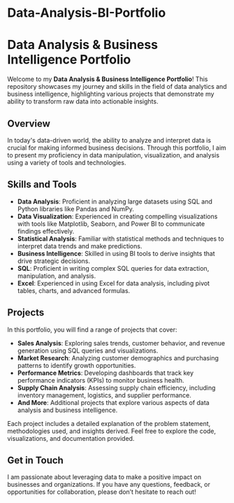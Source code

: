 # Data-Analysis-BI-Portfolio

# Data Analysis & Business Intelligence Portfolio

Welcome to my **Data Analysis & Business Intelligence Portfolio**! This repository showcases my journey and skills in the field of data analytics and business intelligence, highlighting various projects that demonstrate my ability to transform raw data into actionable insights.

## Overview

In today's data-driven world, the ability to analyze and interpret data is crucial for making informed business decisions. Through this portfolio, I aim to present my proficiency in data manipulation, visualization, and analysis using a variety of tools and technologies.

## Skills and Tools

- **Data Analysis**: Proficient in analyzing large datasets using SQL and Python libraries like Pandas and NumPy.
- **Data Visualization**: Experienced in creating compelling visualizations with tools like Matplotlib, Seaborn, and Power BI to communicate findings effectively.
- **Statistical Analysis**: Familiar with statistical methods and techniques to interpret data trends and make predictions.
- **Business Intelligence**: Skilled in using BI tools to derive insights that drive strategic decisions.
- **SQL**: Proficient in writing complex SQL queries for data extraction, manipulation, and analysis.
- **Excel**: Experienced in using Excel for data analysis, including pivot tables, charts, and advanced formulas.

## Projects

In this portfolio, you will find a range of projects that cover:

- **Sales Analysis**: Exploring sales trends, customer behavior, and revenue generation using SQL queries and visualizations.
- **Market Research**: Analyzing customer demographics and purchasing patterns to identify growth opportunities.
- **Performance Metrics**: Developing dashboards that track key performance indicators (KPIs) to monitor business health.
- **Supply Chain Analysis**: Assessing supply chain efficiency, including inventory management, logistics, and supplier performance.
- **And More**: Additional projects that explore various aspects of data analysis and business intelligence.


Each project includes a detailed explanation of the problem statement, methodologies used, and insights derived. Feel free to explore the code, visualizations, and documentation provided.

## Get in Touch

I am passionate about leveraging data to make a positive impact on businesses and organizations. If you have any questions, feedback, or opportunities for collaboration, please don’t hesitate to reach out!
